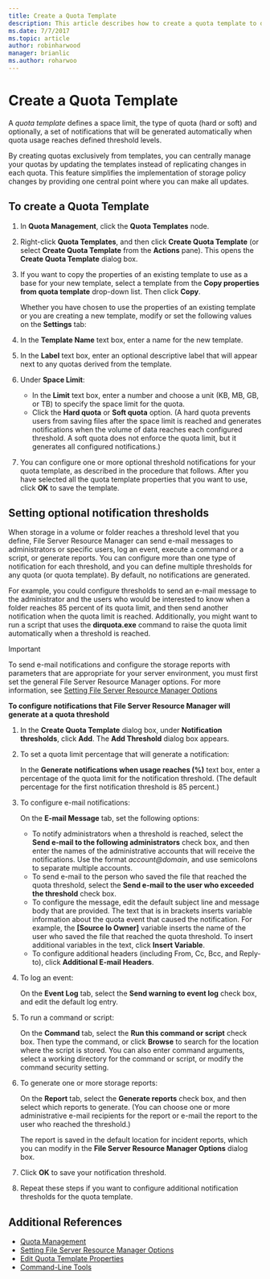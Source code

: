 ```yaml
---
title: Create a Quota Template
description: This article describes how to create a quota template to define a storage space limit
ms.date: 7/7/2017
ms.topic: article
author: robinharwood
manager: brianlic
ms.author: roharwoo
---
```

# Create a Quota Template

A *quota template* defines a space limit, the type of quota (hard or soft) and optionally, a set of notifications that will be generated automatically when quota usage reaches defined threshold levels.

By creating quotas exclusively from templates, you can centrally manage your quotas by updating the templates instead of replicating changes in each quota. This feature simplifies the implementation of storage policy changes by providing one central point where you can make all updates.

## To create a Quota Template

1.  In **Quota Management**, click the **Quota Templates** node.

2.  Right-click **Quota Templates**, and then click **Create Quota Template** (or select **Create Quota Template** from the **Actions** pane). This opens the **Create Quota Template** dialog box.

3.  If you want to copy the properties of an existing template to use as a base for your new template, select a template from the **Copy properties from quota template** drop-down list. Then click **Copy**.

    Whether you have chosen to use the properties of an existing template or you are creating a new template, modify or set the following values on the **Settings** tab:

4.  In the **Template Name** text box, enter a name for the new template.

5.  In the **Label** text box, enter an optional descriptive label that will appear next to any quotas derived from the template.

6.  Under **Space Limit**:

    -   In the **Limit** text box, enter a number and choose a unit (KB, MB, GB, or TB) to specify the space limit for the quota.
    -   Click the **Hard quota** or **Soft quota** option. (A hard quota prevents users from saving files after the space limit is reached and generates notifications when the volume of data reaches each configured threshold. A soft quota does not enforce the quota limit, but it generates all configured notifications.)

7.  You can configure one or more optional threshold notifications for your quota template, as described in the procedure that follows. After you have selected all the quota template properties that you want to use, click **OK** to save the template.

## Setting optional notification thresholds

When storage in a volume or folder reaches a threshold level that you define, File Server Resource Manager can send e-mail messages to administrators or specific users, log an event, execute a command or a script, or generate reports. You can configure more than one type of notification for each threshold, and you can define multiple thresholds for any quota (or quota template). By default, no notifications are generated.

For example, you could configure thresholds to send an e-mail message to the administrator and the users who would be interested to know when a folder reaches 85 percent of its quota limit, and then send another notification when the quota limit is reached. Additionally, you might want to run a script that uses the **dirquota.exe** command to raise the quota limit automatically when a threshold is reached.

> [!Important]
> To send e-mail notifications and configure the storage reports with parameters that are appropriate for your server environment, you must first set the general File Server Resource Manager options. For more information, see [Setting File Server Resource Manager Options](setting-file-server-resource-manager-options.md)

**To configure notifications that File Server Resource Manager will generate at a quota threshold**

1. In the **Create Quota Template** dialog box, under **Notification thresholds**, click **Add**. The **Add Threshold** dialog box appears.

2. To set a quota limit percentage that will generate a notification:

   In the **Generate notifications when usage reaches (%)** text box, enter a percentage of the quota limit for the notification threshold. (The default percentage for the first notification threshold is 85 percent.)

3. To configure e-mail notifications:

   On the **E-mail Message** tab, set the following options:

   - To notify administrators when a threshold is reached, select the **Send e-mail to the following administrators** check box, and then enter the names of the administrative accounts that will receive the notifications. Use the format <em>account@domain</em>, and use semicolons to separate multiple accounts.
   - To send e-mail to the person who saved the file that reached the quota threshold, select the **Send e-mail to the user who exceeded the threshold** check box.
   - To configure the message, edit the default subject line and message body that are provided. The text that is in brackets inserts variable information about the quota event that caused the notification. For example, the **\[Source Io Owner\]** variable inserts the name of the user who saved the file that reached the quota threshold. To insert additional variables in the text, click **Insert Variable**.
   - To configure additional headers (including From, Cc, Bcc, and Reply-to), click **Additional E-mail Headers**.

4. To log an event:

   On the **Event Log** tab, select the **Send warning to event log** check box, and edit the default log entry.

5. To run a command or script:

   On the **Command** tab, select the **Run this command or script** check box. Then type the command, or click **Browse** to search for the location where the script is stored. You can also enter command arguments, select a working directory for the command or script, or modify the command security setting.

6. To generate one or more storage reports:

   On the **Report** tab, select the **Generate reports** check box, and then select which reports to generate. (You can choose one or more administrative e-mail recipients for the report or e-mail the report to the user who reached the threshold.)

   The report is saved in the default location for incident reports, which you can modify in the **File Server Resource Manager Options** dialog box.

7. Click **OK** to save your notification threshold.

8. Repeat these steps if you want to configure additional notification thresholds for the quota template.

## Additional References

-   [Quota Management](quota-management.md)
-    [Setting File Server Resource Manager Options](setting-file-server-resource-manager-options.md)
-   [Edit Quota Template Properties](edit-quota-template-properties.md)
-   [Command-Line Tools](command-line-tools.md)


